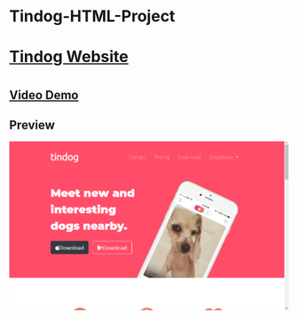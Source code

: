 # Tindog-HTML-Project
# [Tindog Website](https://darpanrajput.github.io/Tindog-HTML-Project/)
#
## [Video Demo](https://www.instagram.com/p/CQD5n_dBSHm/)
## Preview
![Tindog web site preview](https://raw.githubusercontent.com/darpanrajput/Tindog-HTML-Project/master/tindog.PNG "Screenshot")

